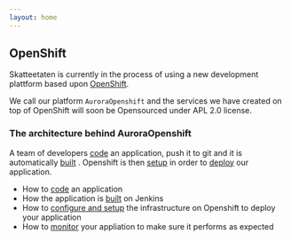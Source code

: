 ```yaml
---
layout: home
---
```


## OpenShift

Skatteetaten is currently in the process of using a new development plattform based upon [OpenShift](https://www.openshift.org/).

We call our platform `AuroraOpenshift` and the services we have created on top of OpenShift will soon be Opensourced under APL 2.0 license.

### The architecture behind AuroraOpenshift

A team of developers [code](coding.html) an application, push it to git and it is automatically [built](build.html) . Openshift is then [setup](setup.html) in order to [deploy](deploy.html) our application. 


 * How to [code](coding.html) an application
 * How the application is [built](building.html) on Jenkins
 * How to [configure and setup](setup.html) the infrastructure on Openshift to deploy your application
 * How to [monitor](monitoring.html) your appliation to make sure it performs as expected